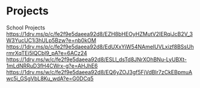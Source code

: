 # Projects
School Projects
https://1drv.ms/p/c/fe2f9e5daeea92d8/EZH8bHEOyHZMutV2IERqiJcB2V_3W3YucUC1i3hULp5Bzw?e=nb0kOM
https://1drv.ms/p/c/fe2f9e5daeea92d8/EdUXxYiW54NAmeIUVLxizf8BSsUhrmrXqTEi5lQCbl9_pA?e=6ACz24
https://1drv.ms/w/c/fe2f9e5daeea92d8/ESLl_dsTd8JNrXOhBNu-LyUBXt-1mLdNRRuD3fH4CWrx-g?e=AHJhE6
https://1drv.ms/w/c/fe2f9e5daeea92d8/EQ6yZOJ3gf5FjVdBlr7zCkEBpmuAwc5j_GSgVbL8Ku_wdA?e=G0DCq5 
